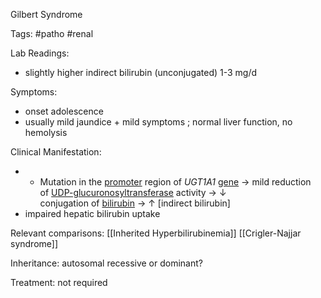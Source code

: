Gilbert Syndrome

Tags: #patho #renal 

Lab Readings: 
- slightly higher indirect bilirubin (unconjugated) 1-3 mg/d

Symptoms: 
- onset adolescence
- usually mild jaundice + mild symptoms ; normal liver function, no hemolysis 

Clinical Manifestation: 
- - Mutation in the [promoter](https://next.amboss.com/us/article/po0L1S#Zb8110d21a248d194998abeee3d73f605) region of *UGT1A1* [gene](https://next.amboss.com/us/article/y50d5g#Z94dd69013513c2616894ef6dbe01d837) → mild reduction of [UDP-glucuronosyltransferase](https://next.amboss.com/us/article/WS0PA2#Zfc9d513d285665e46110b251144e9f56) activity → ↓ conjugation of [bilirubin](https://next.amboss.com/us/article/Ln0wFg#Z07a8a4f4a850245bf742b6a98121b3e0) → ↑ [indirect bilirubin] 
- impaired hepatic bilirubin uptake 

Relevant comparisons: [[Inherited Hyperbilirubinemia]] [[Crigler-Najjar syndrome]]

Inheritance: autosomal recessive or dominant? 

Treatment: not required 
